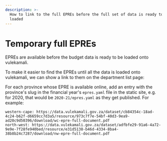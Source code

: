 ```yaml
---
description: >-
  How to link to the full EPREs before the full set of data is ready to be
  loaded
---
```


# Temporary full EPREs

EPREs are available before the budget data is ready to be loaded onto vulekamali.

To make it easier to find the EPREs until all the data is loaded onto vulekamali, we can show a link to them on the department list page:

For each province whose EPRE is available online, add an entry with the province's slug in the financial year's `epres.yaml` file in the static site, e.g. for 2020, that would be `2020-21/epres.yaml` as they get published. For example:

```text
western-cape: https://data.vulekamali.gov.za/dataset/cb84354c-18ad-4c24-b62f-d6659cc7d3a5/resource/973c7f7e-54bf-40d3-9ea9-ad20c9d50396/download/wc-epre-full-document.pdf
north-west: https://data.vulekamali.gov.za/dataset/adfbfe29-91a6-4a72-9e9e-7f28fe940bed/resource/e31d5138-b46d-4334-8ba4-38b8b24c7287/download/nw-epre-full-document.pdf

```

